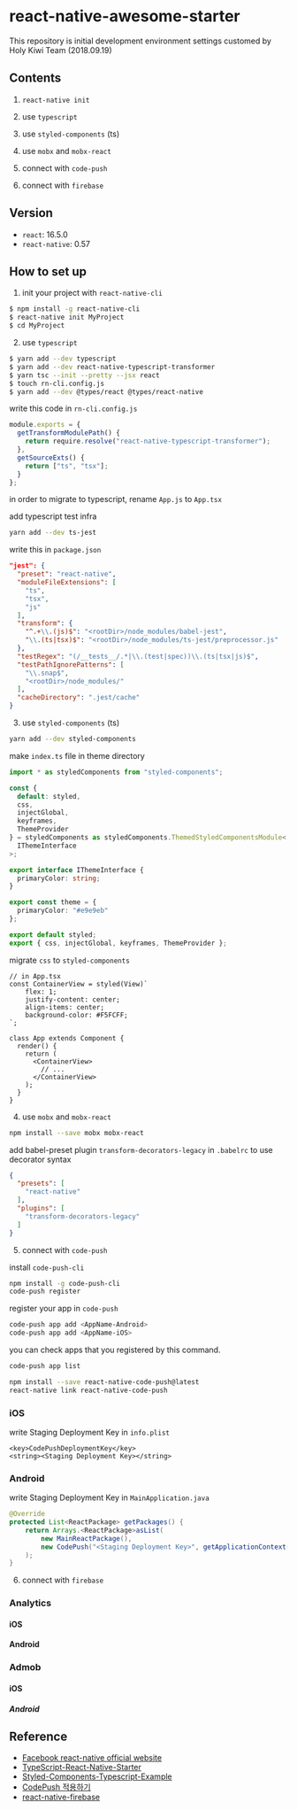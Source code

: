 # react-native-awesome-starter

This repository is initial development environment settings customed by Holy Kiwi Team (2018.09.19)

## Contents

1. `react-native init`

2. use `typescript`

3. use `styled-components` (ts)

4. use `mobx` and `mobx-react`

5. connect with `code-push`

6. connect with `firebase`

## Version

- `react`: 16.5.0
- `react-native`: 0.57

## How to set up

1. init your project with `react-native-cli`

```bash
$ npm install -g react-native-cli
$ react-native init MyProject
$ cd MyProject
```

2. use `typescript`

```bash
$ yarn add --dev typescript
$ yarn add --dev react-native-typescript-transformer
$ yarn tsc --init --pretty --jsx react
$ touch rn-cli.config.js
$ yarn add --dev @types/react @types/react-native
```

write this code in `rn-cli.config.js`

```javascript
module.exports = {
  getTransformModulePath() {
    return require.resolve("react-native-typescript-transformer");
  },
  getSourceExts() {
    return ["ts", "tsx"];
  }
};
```

in order to migrate to typescript, rename `App.js` to `App.tsx`

add typescript test infra
```bash
yarn add --dev ts-jest
```

write this in `package.json`
```json
"jest": {
  "preset": "react-native",
  "moduleFileExtensions": [
    "ts",
    "tsx",
    "js"
  ],
  "transform": {
    "^.+\\.(js)$": "<rootDir>/node_modules/babel-jest",
    "\\.(ts|tsx)$": "<rootDir>/node_modules/ts-jest/preprocessor.js"
  },
  "testRegex": "(/__tests__/.*|\\.(test|spec))\\.(ts|tsx|js)$",
  "testPathIgnorePatterns": [
    "\\.snap$",
    "<rootDir>/node_modules/"
  ],
  "cacheDirectory": ".jest/cache"
}
```

3. use `styled-components` (ts)

```bash
yarn add --dev styled-components
```

make `index.ts` file in theme directory
```typescript
import * as styledComponents from "styled-components";

const {
  default: styled,
  css,
  injectGlobal,
  keyframes,
  ThemeProvider
} = styledComponents as styledComponents.ThemedStyledComponentsModule<
  IThemeInterface
>;

export interface IThemeInterface {
  primaryColor: string;
}

export const theme = {
  primaryColor: "#e9e9eb"
};

export default styled;
export { css, injectGlobal, keyframes, ThemeProvider };
```

migrate `css` to `styled-components`
```tsx
// in App.tsx
const ContainerView = styled(View)`
    flex: 1;
    justify-content: center;
    align-items: center;
    background-color: #F5FCFF;
`;

class App extends Component {
  render() {
    return (
      <ContainerView>
        // ...
      </ContainerView>
    );
  }
}
```

4. use `mobx` and `mobx-react`

```bash
npm install --save mobx mobx-react
```

add babel-preset plugin `transform-decorators-legacy` in `.babelrc` to use decorator syntax
```json
{
  "presets": [
    "react-native"
  ],
  "plugins": [
    "transform-decorators-legacy"
  ]
}
```

5. connect with `code-push`

install `code-push-cli`
```bash
npm install -g code-push-cli
code-push register
```

register your app in `code-push`
```bash
code-push app add <AppName-Android>
code-push app add <AppName-iOS>
```

you can check apps that you registered by this command.
```bash
code-push app list
```

```bash
npm install --save react-native-code-push@latest
react-native link react-native-code-push
```

### iOS

write Staging Deployment Key in `info.plist`
```
<key>CodePushDeploymentKey</key>
<string><Staging Deployment Key></string>
```

### Android

write Staging Deployment Key in `MainApplication.java`
```java
@Override
protected List<ReactPackage> getPackages() {
    return Arrays.<ReactPackage>asList(
        new MainReactPackage(),
        new CodePush("<Staging Deployment Key>", getApplicationContext(), BuildConfig.DEBUG)
    );
}
```

6. connect with `firebase`

### Analytics

#### iOS

#### Android

### Admob

#### iOS

##### Android


## Reference

- [Facebook react-native official website](https://facebook.github.io/react-native/docs/getting-started.html)
- [TypeScript-React-Native-Starter](https://github.com/Microsoft/TypeScript-React-Native-Starter)
- [Styled-Components-Typescript-Example](https://github.com/patrick91/Styled-Components-Typescript-Example/blob/master/src/theme/index.ts)
- [CodePush 적용하기](https://github.com/kjk7034/ReactNativeStudy/blob/master/docs/CodePush.md)
- [react-native-firebase](https://github.com/invertase/react-native-firebase)
